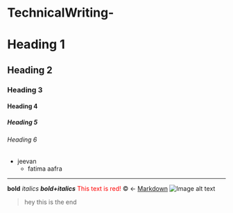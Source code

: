 # TechnicalWriting-
# Heading 1
## Heading 2
### Heading 3
#### Heading 4
##### Heading 5
###### Heading 6
- jeevan
  - fatima
 aafra
---
__bold__
_italics_
___bold+italics___
<font color="red">This text is red!</font>
 &copy;
 &larr;
[Markdown](https://www.markdownguide.org/hacks/)
![Image alt text](https://i.pinimg.com/736x/0e/54/0f/0e540fc0ef93fc5e52daf6252ad717a5.jpg)
> hey this is the end
